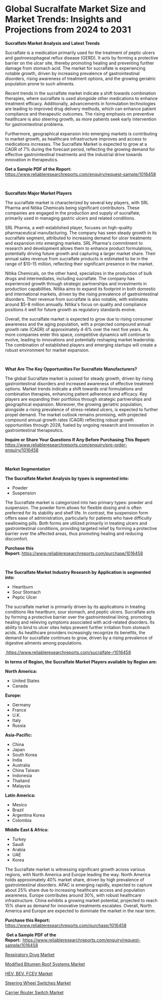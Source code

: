 <p><h1>Global Sucralfate Market Size and Market Trends: Insights and Projections from 2024 to 2031</h1></p><p><strong>Sucralfate Market Analysis and Latest Trends</strong></p>
<p><p>Sucralfate is a medication primarily used for the treatment of peptic ulcers and gastroesophageal reflux disease (GERD). It acts by forming a protective barrier on the ulcer site, thereby promoting healing and preventing further damage from stomach acid. The market for sucralfate is experiencing notable growth, driven by increasing prevalence of gastrointestinal disorders, rising awareness of treatment options, and the growing geriatric population prone to such ailments.</p><p>Recent trends in the sucralfate market indicate a shift towards combination therapies, where sucralfate is used alongside other medications to enhance treatment efficacy. Additionally, advancements in formulation technologies are leading to improved drug delivery methods, which can enhance patient compliance and therapeutic outcomes. The rising emphasis on preventive healthcare is also steering growth, as more patients seek early intervention for gastrointestinal problems.</p><p>Furthermore, geographical expansion into emerging markets is contributing to market growth, as healthcare infrastructure improves and access to medications increases. The Sucralfate Market is expected to grow at a CAGR of 7% during the forecast period, reflecting the growing demand for effective gastrointestinal treatments and the industrial drive towards innovation in therapeutics.</p></p>
<p><strong>Get a Sample PDF of the Report:&nbsp;</strong> <a href="https://www.reliableresearchreports.com/enquiry/request-sample/1016458">https://www.reliableresearchreports.com/enquiry/request-sample/1016458</a></p>
<p>&nbsp;</p>
<p><strong>Sucralfate Major Market Players</strong></p>
<p><p>The sucralfate market is characterized by several key players, with SRL Pharma and Nitika Chemicals being significant contributors. These companies are engaged in the production and supply of sucralfate, primarily used in managing gastric ulcers and related conditions.</p><p>SRL Pharma, a well-established player, focuses on high-quality pharmaceutical manufacturing. The company has seen steady growth in its sucralfate segment, attributed to increasing demand for ulcer treatments and expansion into emerging markets. SRL Pharma's commitment to research and development allows them to enhance product formulations, potentially driving future growth and capturing a larger market share. Their annual sales revenue from sucralfate products is estimated to be in the range of $10-15 million, reflecting their significant presence in the market.</p><p>Nitika Chemicals, on the other hand, specializes in the production of bulk drugs and intermediates, including sucralfate. The company has experienced growth through strategic partnerships and investments in production capabilities. Nitika aims to expand its footprint in both domestic and international markets, driven by the rising prevalence of gastrointestinal disorders. Their revenue from sucralfate is also notable, with estimates around $5-8 million annually. Nitika's focus on quality and compliance positions it well for future growth as regulatory standards evolve.</p><p>Overall, the sucralfate market is expected to grow due to rising consumer awareness and the aging population, with a projected compound annual growth rate (CAGR) of approximately 4-6% over the next five years. As more companies enter this space, competitive dynamics will continue to evolve, leading to innovations and potentially reshaping market leadership. The combination of established players and emerging startups will create a robust environment for market expansion.</p></p>
<p>&nbsp;</p>
<p><strong>What Are The Key Opportunities For Sucralfate Manufacturers?</strong></p>
<p><p>The global Sucralfate market is poised for steady growth, driven by rising gastrointestinal disorders and increased awareness of effective treatment options. Market trends indicate a shift towards oral formulations and combination therapies, enhancing patient adherence and efficacy. Key players are expanding their portfolios through strategic partnerships and geographical expansion. Moreover, the growing geriatric population, alongside a rising prevalence of stress-related ulcers, is expected to further propel demand. The market outlook remains promising, with projected compound annual growth rates (CAGR) reflecting robust growth opportunities through 2028, fueled by ongoing research and innovation in gastrointestinal therapeutics.</p></p>
<p><strong>Inquire or Share Your Questions If Any Before Purchasing This Report:</strong> <a href="https://www.reliableresearchreports.com/enquiry/pre-order-enquiry/1016458">https://www.reliableresearchreports.com/enquiry/pre-order-enquiry/1016458</a></p>
<p>&nbsp;</p>
<p><strong>Market Segmentation</strong></p>
<p><strong>The Sucralfate Market Analysis by types is segmented into:</strong></p>
<p><ul><li>Powder</li><li>Suspension</li></ul></p>
<p><p>The Sucralfate market is categorized into two primary types: powder and suspension. The powder form allows for flexible dosing and is often preferred for its stability and shelf life. In contrast, the suspension form offers ease of administration, particularly for patients who have difficulty swallowing pills. Both forms are utilized primarily in treating ulcers and gastrointestinal conditions, providing targeted relief by forming a protective barrier over the affected areas, thus promoting healing and reducing discomfort.</p></p>
<p><strong>Purchase this Report:&nbsp;</strong><a href="https://www.reliableresearchreports.com/purchase/1016458">https://www.reliableresearchreports.com/purchase/1016458</a></p>
<p>&nbsp;</p>
<p><strong>The Sucralfate Market Industry Research by Application is segmented into:</strong></p>
<p><ul><li>Heartburn</li><li>Sour Stomach</li><li>Peptic Ulcer</li></ul></p>
<p><p>The sucralfate market is primarily driven by its applications in treating conditions like heartburn, sour stomach, and peptic ulcers. Sucralfate acts by forming a protective barrier over the gastrointestinal lining, promoting healing and relieving symptoms associated with acid-related disorders. Its ability to bind to ulcer sites helps prevent further irritation from stomach acids. As healthcare providers increasingly recognize its benefits, the demand for sucralfate continues to grow, driven by a rising prevalence of digestive ailments among populations.</p></p>
<p><a href="https://www.reliableresearchreports.com/sucralfate-r1016458">&nbsp;https://www.reliableresearchreports.com/sucralfate-r1016458</a></p>
<p><strong>In terms of Region, the Sucralfate Market Players available by Region are:</strong></p>
<p>
    <p> <strong> North America: </strong>
        <ul>
            <li>United States</li>
            <li>Canada</li>
        </ul>
        </p> 
    <p> <strong> Europe: </strong>
        <ul>
            <li>Germany</li>
            <li>France</li>
            <li>U.K.</li>
            <li>Italy</li>
            <li>Russia</li>
        </ul>
        </p> 
    <p> <strong> Asia-Pacific: </strong>
        <ul>
            <li>China</li>
            <li>Japan</li>
            <li>South Korea</li>
            <li>India</li>
            <li>Australia</li>
            <li>China Taiwan</li>
            <li>Indonesia</li>
            <li>Thailand</li>
            <li>Malaysia</li>
        </ul>
        </p> 
    <p> <strong> Latin America: </strong>
        <ul>
            <li>Mexico</li>
            <li>Brazil</li>
            <li>Argentina Korea</li>
            <li>Colombia</li>
        </ul>
        </p> 
    <p> <strong> Middle East & Africa: </strong>
        <ul>
            <li>Turkey</li>
            <li>Saudi</li>
            <li>Arabia</li>
            <li>UAE</li>
            <li>Korea</li>
        </ul>
    </p>
    </p>
<p><p>The Sucralfate market is witnessing significant growth across various regions, with North America and Europe leading the way. North America holds approximately 40% market share, driven by high prevalence of gastrointestinal disorders. APAC is emerging rapidly, expected to capture about 25% share due to increasing healthcare access and population awareness. Europe contributes around 30%, with robust healthcare infrastructure. China exhibits a growing market potential, projected to reach 15% share as demand for innovative treatments escalates. Overall, North America and Europe are expected to dominate the market in the near term.</p></p>
<p><strong>Purchase this Report: </strong><a href="https://www.reliableresearchreports.com/purchase/1016458">https://www.reliableresearchreports.com/purchase/1016458</a></p>
<p>&nbsp;<strong>Get a Sample PDF of the Report:&nbsp;&nbsp;</strong><a href="https://www.reliableresearchreports.com/enquiry/request-sample/1016458">https://www.reliableresearchreports.com/enquiry/request-sample/1016458</a></p>
<p><strong></strong></p>
<p><p><a href="https://github.com/juniordelafrance/Market-Research-Report-List-5/blob/main/respiratory-drug-market.md">Respiratory Drug Market</a></p><p><a href="https://issuu.com/reportprime-2/docs/modified-bitumen-roof-systems-marke_4f2f8332204261">Modified Bitumen Roof Systems Market</a></p><p><a href="https://www.linkedin.com/pulse/hev-bev-fcev-market-indicators-size-regional-breakdown-player-vom7e?trackingId=5PHuQSUbTlmTiZYh6PNOtg%3D%3D">HEV, BEV, FCEV Market</a></p><p><a href="https://www.linkedin.com/pulse/comprehensive-look-product-type-push-switchesseesaw-switchesothers-31k8e?trackingId=by60MVb2RZ%2BT0W1xqiDLBQ%3D%3D">Steering Wheel Switches Market</a></p><p><a href="https://github.com/rahu1506/Market-Research-Report-List-6/blob/main/carrier-router-switch-market.md">Carrier Router Switch Market</a></p></p>